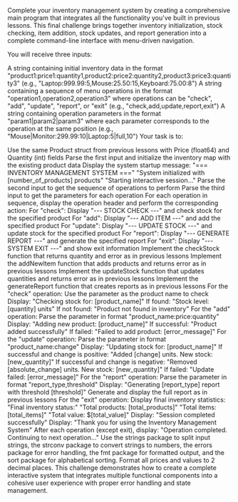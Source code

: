 Complete your inventory management system by creating a comprehensive main program that integrates all the functionality you've built in previous lessons. This final challenge brings together inventory initialization, stock checking, item addition, stock updates, and report generation into a complete command-line interface with menu-driven navigation.

You will receive three inputs:

A string containing initial inventory data in the format "product1:price1:quantity1,product2:price2:quantity2,product3:price3:quantity3" (e.g., "Laptop:999.99:5,Mouse:25.50:15,Keyboard:75.00:8")
A string containing a sequence of menu operations in the format "operation1,operation2,operation3" where operations can be "check", "add", "update", "report", or "exit" (e.g., "check,add,update,report,exit")
A string containing operation parameters in the format "param1|param2|param3" where each parameter corresponds to the operation at the same position (e.g., "Mouse|Monitor:299.99:10|Laptop:5|full,10")
Your task is to:

Use the same Product struct from previous lessons with Price (float64) and Quantity (int) fields
Parse the first input and initialize the inventory map with the existing product data
Display the system startup message:
"=== INVENTORY MANAGEMENT SYSTEM ==="
"System initialized with [number_of_products] products"
"Starting interactive session..."
Parse the second input to get the sequence of operations to perform
Parse the third input to get the parameters for each operation
For each operation in sequence, display the operation header and perform the corresponding action:
For "check": Display "--- STOCK CHECK ---" and check stock for the specified product
For "add": Display "--- ADD ITEM ---" and add the specified product
For "update": Display "--- UPDATE STOCK ---" and update stock for the specified product
For "report": Display "--- GENERATE REPORT ---" and generate the specified report
For "exit": Display "--- SYSTEM EXIT ---" and show exit information
Implement the checkStock function that returns quantity and error as in previous lessons
Implement the addNewItem function that adds products and returns error as in previous lessons
Implement the updateStock function that updates quantities and returns error as in previous lessons
Implement the generateReport function that creates reports as in previous lessons
For the "check" operation:
Use the parameter as the product name to check
Display: "Checking stock for: [product_name]"
If found: "Stock level: [quantity] units"
If not found: "Product not found in inventory"
For the "add" operation:
Parse the parameter in format "product_name:price:quantity"
Display: "Adding new product: [product_name]"
If successful: "Product added successfully"
If failed: "Failed to add product: [error_message]"
For the "update" operation:
Parse the parameter in format "product_name:change"
Display: "Updating stock for: [product_name]"
If successful and change is positive: "Added [change] units. New stock: [new_quantity]"
If successful and change is negative: "Removed [absolute_change] units. New stock: [new_quantity]"
If failed: "Update failed: [error_message]"
For the "report" operation:
Parse the parameter in format "report_type,threshold"
Display: "Generating [report_type] report with threshold [threshold]"
Generate and display the full report as in previous lessons
For the "exit" operation:
Display final inventory statistics:
"Final inventory status:"
"Total products: [total_products]"
"Total items: [total_items]"
"Total value: $[total_value]"
Display: "Session completed successfully"
Display: "Thank you for using the Inventory Management System"
After each operation (except exit), display: "Operation completed. Continuing to next operation..."
Use the strings package to split input strings, the strconv package to convert strings to numbers, the errors package for error handling, the fmt package for formatted output, and the sort package for alphabetical sorting. Format all prices and values to 2 decimal places. This challenge demonstrates how to create a complete interactive system that integrates multiple functional components into a cohesive user experience with proper error handling and state management.